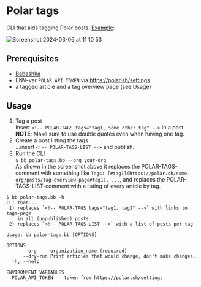 # Polar tags

CLI that aids tagging Polar posts. [Example](https://polar.sh/eval/posts/articles-by-tag):

![Screenshot 2024-03-06 at 11 10 53](https://github.com/eval/actions/assets/290596/7e7edd33-e332-4c79-8ed9-00fa8aed25e8)

## Prerequisites

* [Babashka](https://github.com/babashka/babashka#installation)
* ENV-var `POLAR_API_TOKEN` via https://polar.sh/settings
* a tagged article and a tag overview page (see Usage)

## Usage

1. Tag a post  
  Insert `<!-- POLAR-TAGS tags="tag1, some other tag" -->` in a post.  
  **NOTE**: Make sure to use double quotes even when having one tag.
1. Create a post listing the tags  
  ...insert `<!-- POLAR-TAGS-LIST -->` and publish.
1. Run the CLI  
  `$ bb polar-tags.bb --org your-org`  
  As shown in the screenshot above it replaces the POLAR-TAGS-comment with something like `Tags: [#tag1](https://polar.sh/some-org/posts/tag-overview-page#tag1), ,,,`, and replaces the POLAR-TAGS-LIST-comment with a listing of every article by tag.  

``` shell
$ bb polar-tags.bb -h
CLI that...
 1) replaces `<!-- POLAR-TAGS tags="tag1, tag2" -->` with links to tags-page
    in all (unpublished) posts
 2) replaces `<!-- POLAR-TAGS-LIST -->` with a list of posts per tag

Usage: bb polar-tags.bb [OPTIONS]

OPTIONS
      --org     organization_name (required)
      --dry-run Print articles that would change, don't make changes.
  -h, --help

ENVIRONMENT VARIABLES
  POLAR_API_TOKEN    token from https://polar.sh/settings
```
